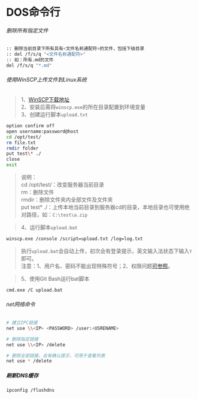 # DOS命令行

###### 删除所有指定文件

```bash
:: 删除当前目录下所有具有<文件名称通配符>的文件，包括下级目录
:: del /f/s/q "<文件名称通配符>"
:: 如：所有.md的文件
del /f/s/q "*.md"
```

###### 使用WinSCP上传文件到Linux系统

> 1、[WinSCP下载地址](https://winscp.net/eng/download.php)  
> 2、安装后需将```winscp.exe```的所在目录配置到环境变量  
> 3、创建运行脚本```upload.txt```  

```bash
option confirm off
open username:password@host
cd /opt/test/
rm file.txt
rmdir folder
put test\* ./
close
exit
```

> 说明：  
> cd /opt/test/：改变服务器当前目录  
> rm：删除文件  
> rmdir：删除文件夹内全部文件及文件夹  
> put test\* ./：上传本地当前目录到服务器cd的目录，本地目录也可使用绝对路径，如：```C:\test\a.zip```  

> 4、运行脚本```upload.bat```  

```bash
winscp.exe /console /script=upload.txt /log=log.txt
```

> 执行```upload.bat```会自动上传，初次会有登录提示，英文输入法状态下输入```Y```即可。  
> 注意：1、用户名、密码不能出现特殊符号；2、权限问题[可参照](../linux/cmd.md#用户操作)。  

> 5、使用Git Bash运行bat脚本  

```bash
cmd.exe /C upload.bat
```

###### net网络命令

```bash
# 建立IPC链接
net use \\<IP> <PASSWORD> /user:<USRENAME>

# 删除指定链接
net use \\<IP> /delete

# 删除全部链接，会有确认提示，可用于查看列表
net use * /delete
```

##### 刷新DNS缓存

```bash
ipconfig /flushdns
```